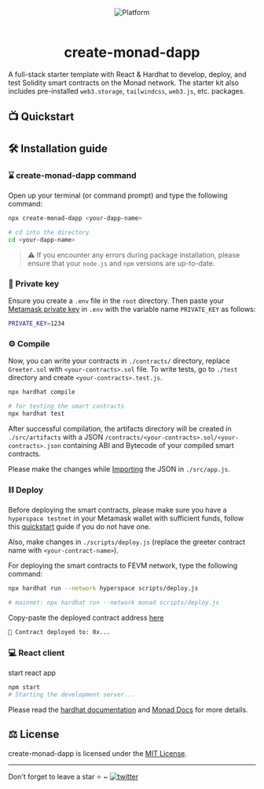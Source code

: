 

<div align="center">
    <img src="https://res.cloudinary.com/delg5k1gs/image/upload/v1708035198/daic/n/b5121cb2-0fcd-4ffd-ba92-a744f967dd3b/monad__a_parallelized_evm_layer_1_at_hyper_speed.png" alt="Platform">
</div><br>
<h1 align="center">create-monad-dapp</h1>


A full-stack starter template with React & Hardhat to develop, deploy, and test Solidity smart contracts on the Monad network. The starter kit also includes pre-installed `web3.storage`, `tailwindcss`, `web3.js`, etc. packages.

## 📺 Quickstart

<!-- <div align="center">
  <img src="/demo.gif" />
</div> -->

## 🛠️ Installation guide

### ⌛️ create-monad-dapp command

Open up your terminal (or command prompt) and type the following command:

```sh
npx create-monad-dapp <your-dapp-name>

# cd into the directory
cd <your-dapp-name>
```

> ⚠️ If you encounter any errors during package installation, please ensure that your `node.js` and `npm` versions are up-to-date.

### 🔑 Private key

Ensure you create a `.env` file in the `root` directory. Then paste your [Metamask private key](https://metamask.zendesk.com/hc/en-us/articles/360015289632-How-to-export-an-account-s-private-key) in `.env` with the variable name `PRIVATE_KEY` as follows:

```sh
PRIVATE_KEY=1234
```

### ⚙️ Compile

Now, you can write your contracts in `./contracts/` directory, replace `Greeter.sol` with `<your-contracts>.sol` file. To write tests, go to `./test` directory and create `<your-contracts>.test.js`.

```sh
npx hardhat compile

# for testing the smart contracts
npx hardhat test
```

After successful compilation, the artifacts directory will be created in `./src/artifacts` with a JSON `/contracts/<your-contracts>.sol/<your-contracts>.json` containing ABI and Bytecode of your compiled smart contracts.

Please make the changes while [Importing](https://github.com/Kali-Decoder/create-monad-dapp/blob/main/src/App.js) the JSON in `./src/app.js`.

### ⛓️ Deploy

Before deploying the smart contracts, please make sure you have a `hyperspace testnet` in your Metamask wallet with sufficient funds, follow this [quickstart](https://github.com/filecoin-project/testnet-hyperspace#quickstart) guide if you do not have one.

Also, make changes in `./scripts/deploy.js` (replace the greeter contract name with `<your-contract-name>`).

For deploying the smart contracts to FEVM network, type the following command:

```sh
npx hardhat run --network hyperspace scripts/deploy.js

# mainnet: npx hardhat run --network monad scripts/deploy.js
```

Copy-paste the deployed contract address [here](https://github.com/akhileshthite/create-fvm-dapp/blob/27af748b814f3e1448db710af03f39d12464cc20/src/App.js#L32)

```sh
📜 Contract deployed to: 0x...
```

### 💻 React client

start react app

```sh
npm start
# Starting the development server...
```

Please read the [hardhat documentation](https://hardhat.org/hardhat-runner/docs/getting-started#quick-start) and [Monad Docs](https://www.monad.xyz/ecosystem) for more details.

## ⚖️ License

create-monad-dapp is licensed under the [MIT License](https://github.com/akhileshthite/create-fvm-dapp/blob/main/LICENSE).

<hr>
Don't forget to leave a star ⭐️ ~ <a href="https://twitter.com/akhileshthite_" target="_blank"><img src="https://img.shields.io/twitter/follow/akhileshthite_?style=social" alt="twitter" /></a>
